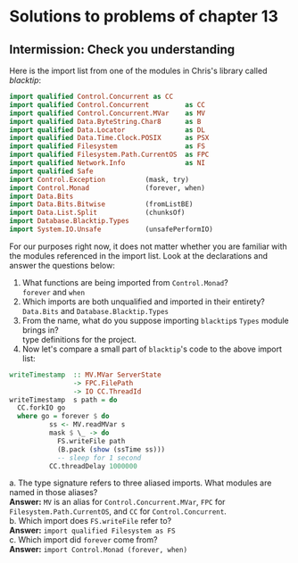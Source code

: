# Solutions to problems of chapter 13

## Intermission: Check you understanding

Here is the import list from one of the modules in Chris's library called _blacktip_:
```hs
import qualified Control.Concurrent as CC
import qualified Control.Concurrent         as CC
import qualified Control.Concurrent.MVar    as MV
import qualified Data.ByteString.Char8      as B
import qualified Data.Locator               as DL
import qualified Data.Time.Clock.POSIX      as PSX
import qualified Filesystem                 as FS
import qualified Filesystem.Path.CurrentOS  as FPC
import qualified Network.Info               as NI
import qualified Safe
import Control.Exception          (mask, try)
import Control.Monad              (forever, when)
import Data.Bits
import Data.Bits.Bitwise          (fromListBE)
import Data.List.Split            (chunksOf)
import Database.Blacktip.Types
import System.IO.Unsafe           (unsafePerformIO)
```

For our purposes right now, it does not matter whether you are familiar with the modules referenced in the import list. Look at the declarations and answer the questions below:

1. What functions are being imported from `Control.Monad`?
<br>`forever` and `when`
2. Which imports are both unqualified and imported in their entirety?
<br> `Data.Bits` and `Database.Blacktip.Types`
3. From the name, what do you suppose importing `blacktip`s `Types` module brings in?
<br> type definitions for the project.
4. Now let's compare a small part of `blacktip`'s code to the above import list:

```hs
writeTimestamp  :: MV.MVar ServerState
                -> FPC.FilePath
                -> IO CC.ThreadId
writeTimestamp  s path = do
  CC.forkIO go
  where go = forever $ do
          ss <- MV.readMVar s
          mask $ \_ -> do
            FS.writeFile path
            (B.pack (show (ssTime ss)))
            -- sleep for 1 second
          CC.threadDelay 1000000
```
a. The type signature refers to three aliased imports. What modules are named in those aliases?
<br>**Answer:** `MV` is an alias for `Control.Concurrent.MVar`, `FPC` for `Filesystem.Path.CurrentOS`, and `CC` for `Control.Concurrent`.
<br>b. Which import does `FS.writeFile` refer to?
<br>**Answer:** `import qualified Filesystem as FS`
<br>c. Which import did `forever` come from?
<br>**Answer:** `import Control.Monad (forever, when)`




